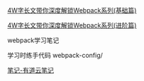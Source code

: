 [4W字长文带你深度解锁Webpack系列(基础篇)](https://juejin.im/post/5e5c65fc6fb9a07cd00d8838)

[4W字长文带你深度解锁Webpack系列(进阶篇)](https://juejin.im/post/5e6518946fb9a07c820fbaaf)

webpack学习笔记

学习时练手代码  webpack-config/

[笔记-有道云笔记](http://note.youdao.com/noteshare?id=ade13de94c8d8040429c540a082f7676)

